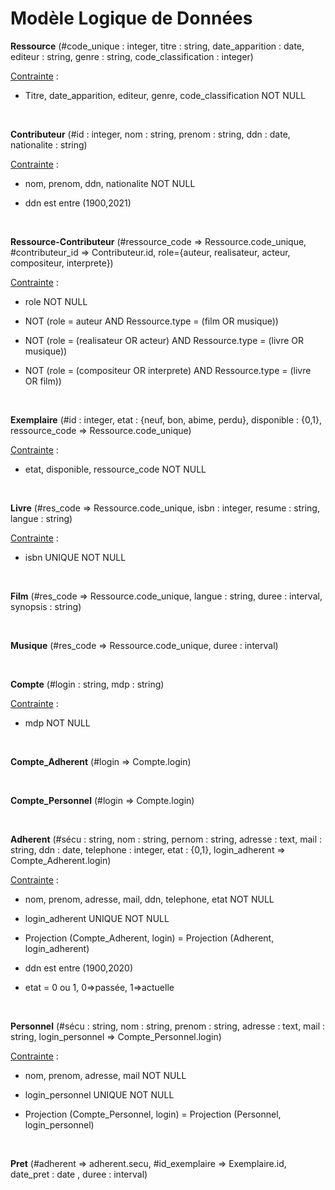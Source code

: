 # **Modèle Logique de Données**



**Ressource** (#code_unique : integer, titre : string, date_apparition : date, editeur : string, genre : string, code_classification : integer)

<u>Contrainte</u> :

- Titre, date_apparition, editeur, genre, code_classification NOT NULL

&emsp;

**Contributeur** (#id : integer, nom : string, prenom : string, ddn : date, nationalite : string)

<u>Contrainte</u> :

- nom, prenom, ddn, nationalite NOT NULL

- ddn est entre (1900,2021)

&emsp;

**Ressource-Contributeur** (#ressource_code => Ressource.code_unique, #contributeur_id => Contributeur.id, role={auteur, realisateur, acteur, compositeur, interprete})

<u>Contrainte</u> :

- role NOT NULL

- NOT (role = auteur AND Ressource.type = (film OR musique))

- NOT (role = (realisateur OR acteur) AND Ressource.type = (livre OR musique))

- NOT (role = (compositeur OR interprete) AND Ressource.type = (livre OR film))

&emsp;

**Exemplaire** (#id : integer, etat : {neuf, bon, abime, perdu}, disponible : {0,1}, ressource_code => Ressource.code_unique)

<u>Contrainte</u> :

- etat, disponible, ressource_code NOT NULL

&emsp;

**Livre** (#res_code => Ressource.code_unique, isbn : integer, resume : string, langue : string)

<u>Contrainte</u> :

- isbn UNIQUE NOT NULL

&emsp;

**Film** (#res_code => Ressource.code_unique, langue : string, duree : interval, synopsis : string)

&emsp;

**Musique** (#res_code => Ressource.code_unique, duree : interval)

&emsp;

**Compte** (#login : string, mdp : string)

<u>Contrainte</u> :

- mdp NOT NULL

&emsp;

**Compte_Adherent** (#login => Compte.login)

&emsp;

**Compte_Personnel** (#login => Compte.login)

&emsp;

**Adherent** (#sécu : string, nom : string, pernom : string, adresse : text, mail : string, ddn : date, telephone : integer, etat : {0,1}, login_adherent => Compte_Adherent.login)

<u>Contrainte</u> :

- nom, prenom, adresse, mail, ddn, telephone, etat NOT NULL

- login_adherent UNIQUE NOT NULL

- Projection (Compte_Adherent, login) = Projection (Adherent, login_adherent)

- ddn est entre (1900,2020)

- etat = 0 ou 1, 0=>passée, 1=>actuelle

&emsp;

**Personnel** (#sécu : string, nom : string, prenom : string, adresse : text, mail : string, login_personnel => Compte_Personnel.login)

<u>Contrainte</u> :

- nom, prenom, adresse, mail NOT NULL

- login_personnel UNIQUE NOT NULL

- Projection (Compte_Personnel, login) = Projection (Personnel, login_personnel)

&emsp;

**Pret** (#adherent => adherent.secu, #id_exemplaire => Exemplaire.id, date_pret : date , duree : interval)

